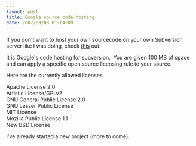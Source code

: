 ```yaml
---
layout: post
title: Google source code hosting
date: 2007/03/03 01:04:00
---
```



If you don't want to host your own sourcecode on your own Subversion server like I was doing, check [this](http://code.google.com/hosting/) out.

It is Google's code hosting for subversion.  You are given 100 MB of space and can apply a specific open source licensing rule to your source.

Here are the currently allowed licenses.

Apache License 2.0  
Artistic License/GPLv2  
GNU General Public License 2.0  
GNU Lesser Public License  
MIT License  
Mozilla Public License 1.1  
New BSD License

I've already started a new project (more to come).